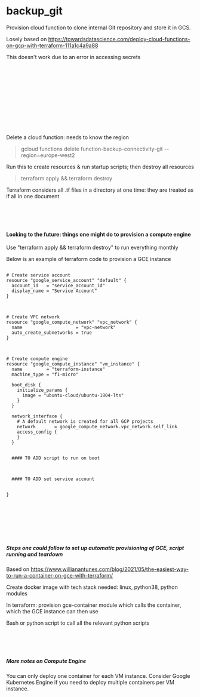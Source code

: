 # backup_git

Provision cloud function to clone internal Git repository and store it in GCS.

Losely based on https://towardsdatascience.com/deploy-cloud-functions-on-gcp-with-terraform-111a1c4a9a88

This doesn't work due to an error in accessing secrets

<br>
<br>
<br>
<br>
<br>
<br>
<br>
<br>
<br>
<br>


Delete a cloud function: needs to know the region

> gcloud functions delete function-backup-connectivity-git --region=europe-west2




Run this to create resources & run startup scripts; then destroy all resources

> terraform apply && terraform destroy



Terraform considers all .tf files in a directory at one time: they are treated as if all in one document



<br>
<br>
<br>


#### Looking to the future: things one might do to provision a compute engine

Use "terraform apply && terraform destroy" to run everything monthly

Below is an example of terraform code to provision a GCE instance

```

# Create service account
resource "google_service_account" "default" {
  account_id   = "service_account_id"
  display_name = "Service Account"
}



# Create VPC network
resource "google_compute_network" "vpc_network" {
  name                    = "vpc-network"
  auto_create_subnetworks = true
}



# Create compute engine
resource "google_compute_instance" "vm_instance" {
  name         = "terraform-instance"
  machine_type = "f1-micro"

  boot_disk {
    initialize_params {
      image = "ubuntu-cloud/ubuntu-1804-lts"
    }
  }

  network_interface {
    # A default network is created for all GCP projects
    network       = google_compute_network.vpc_network.self_link
    access_config {
    }
  }


  #### TO ADD script to run on boot



  #### TO ADD set service account
  

}




```


<br>
<br>
<br>

##### Steps one could follow to set up automatic provisioning of GCE, script running and teardown

Based on https://www.willianantunes.com/blog/2021/05/the-easiest-way-to-run-a-container-on-gce-with-terraform/

Create docker image with tech stack needed: linux, python38, python modules

In terraform: provision gce-container module which calls the container, which the GCE instance can then use

Bash or python script to call all the relevant python scripts



<br>
<br>
<br>

##### More notes on Compute Engine

You can only deploy one container for each VM instance. Consider Google Kubernetes Engine if you need to deploy multiple containers per VM instance.









